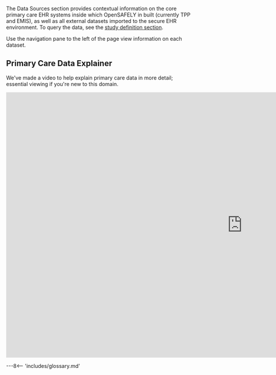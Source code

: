 The Data Sources section provides contextual information on the core primary care EHR systems inside which OpenSAFELY in built (currently TPP and EMIS), as well as all external datasets imported to the secure EHR environment.  To query the data, see the [study definition section](study-def.md).

Use the navigation pane to the left of the page view information on each dataset.

## Primary Care Data Explainer
We've made a video to help explain primary care data in more detail; essential viewing if you're new to this domain.

<div class="video-wrapper">
  <iframe width="1280" height="720" src="https://www.youtube.com/embed/NEwSQ5-dWSg" frameborder="0" allowfullscreen></iframe>
</div>


---8<-- 'includes/glossary.md'